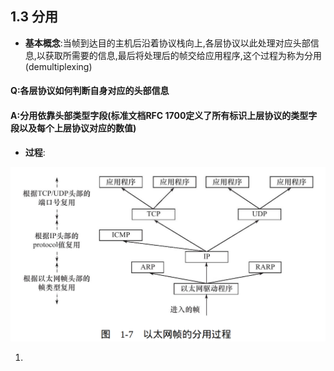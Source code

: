 ## 1.3 分用

* **基本概念**:当帧到达目的主机后沿着协议栈向上,各层协议以此处理对应头部信息,以获取所需要的信息,最后将处理后的帧交给应用程序,这个过程为称为分用(demultiplexing)
#### Q:各层协议如何判断自身对应的头部信息
#### A:分用依靠头部类型字段(标准文档RFC 1700定义了所有标识上层协议的类型字段以及每个上层协议对应的数值)
  
* **过程**:

![以太网帧分用的过程](../Images/以太网帧分用过程.png)

1. 
